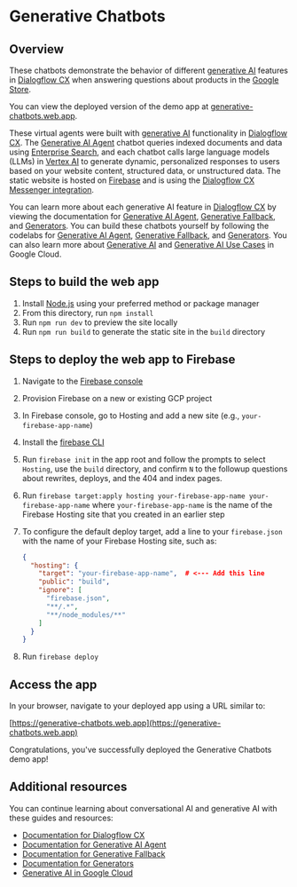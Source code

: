 # Generative Chatbots

## Overview

These chatbots demonstrate the behavior of different
[generative AI](https://cloud.google.com/ai/generative-ai) features in
[Dialogflow CX](https://cloud.google.com/dialogflow/cx/docs/basics) when
answering questions about products in the
[Google Store](https://store.google.com/).

You can view the deployed version of the demo app at
[generative-chatbots.web.app](https://generative-chatbots.web.app/).

These virtual agents were built with
[generative AI](https://cloud.google.com/ai/generative-ai) functionality in
[Dialogflow CX](https://cloud.google.com/dialogflow/cx/docs/basics). The
[Generative AI Agent](https://cloud.google.com/dialogflow/cx/docs/concept/generative-agent)
chatbot queries indexed documents and data using
[Enterprise Search](https://cloud.google.com/generative-ai-app-builder), and
each chatbot calls large language models (LLMs) in
[Vertex AI](https://cloud.google.com/vertex-ai) to generate dynamic,
personalized responses to users based on your website content, structured data,
or unstructured data. The static website is hosted on
[Firebase](https://firebase.google.com/) and is using the [Dialogflow CX
Messenger
integration](https://cloud.google.com/dialogflow/cx/docs/concept/integration/dialogflow-messenger).

You can learn more about each generative AI feature in
[Dialogflow CX](https://cloud.google.com/dialogflow/cx/docs/basics) by viewing
the documentation for
[Generative AI Agent](https://cloud.google.com/dialogflow/cx/docs/concept/generative-agent),
[Generative Fallback](https://cloud.google.com/dialogflow/cx/docs/concept/generative-fallback),
and
[Generators](https://cloud.google.com/dialogflow/cx/docs/concept/generators).
You can build these chatbots yourself by following the codelabs for [Generative
AI Agent](https://codelabs.developers.google.com/codelabs/gen-app-builder-chat),
[Generative Fallback](https://codelabs.developers.google.com/codelabs/dialogflow-generative-fallback),
and
[Generators](https://codelabs.developers.google.com/codelabs/dialogflow-generator).
You can also learn more about
[Generative AI](https://cloud.google.com/ai/generative-ai) and
[Generative AI Use Cases](https://cloud.google.com/use-cases/generative-ai) in
Google Cloud.

## Steps to build the web app

1. Install [Node.js](https://nodejs.org/en) using your preferred method or
   package manager
1. From this directory, run `npm install`
1. Run `npm run dev` to preview the site locally
1. Run `npm run build` to generate the static site in the `build` directory

## Steps to deploy the web app to Firebase

1. Navigate to the [Firebase console](https://console.firebase.google.com/)
1. Provision Firebase on a new or existing GCP project
1. In Firebase console, go to Hosting and add a new site (e.g.,
   `your-firebase-app-name`)
1. Install the [firebase CLI](https://firebase.google.com/docs/cli)
1. Run `firebase init` in the app root and follow the prompts to select
   `Hosting`, use the `build` directory, and confirm `N` to the followup
   questions about rewrites, deploys, and the 404 and index pages.
1. Run
   `firebase target:apply hosting your-firebase-app-name your-firebase-app-name`
   where `your-firebase-app-name` is the name of the Firebase Hosting site that
   you created in an earlier step
1. To configure the default deploy target, add a line to your `firebase.json`
   with the name of your Firebase Hosting site, such as:

   ```json
   {
     "hosting": {
       "target": "your-firebase-app-name",  # <--- Add this line
       "public": "build",
       "ignore": [
         "firebase.json",
         "**/.*",
         "**/node_modules/**"
       ]
     }
   }
   ```

1. Run `firebase deploy`

## Access the app

In your browser, navigate to your deployed app using a URL similar to:

[https://generative-chatbots.web.app](https://generative-chatbots.web.app)

Congratulations, you've successfully deployed the Generative Chatbots demo app!

## Additional resources

You can continue learning about conversational AI and generative AI with
these guides and resources:

- [Documentation for Dialogflow CX](https://cloud.google.com/dialogflow/cx/docs)
- [Documentation for Generative AI Agent](https://cloud.google.com/dialogflow/cx/docs/concept/generative-agent)
- [Documentation for Generative Fallback](https://cloud.google.com/dialogflow/cx/docs/concept/generative-fallback)
- [Documentation for Generators](https://cloud.google.com/dialogflow/cx/docs/concept/generators)
- [Generative AI in Google Cloud](https://cloud.google.com/ai/generative-ai)
